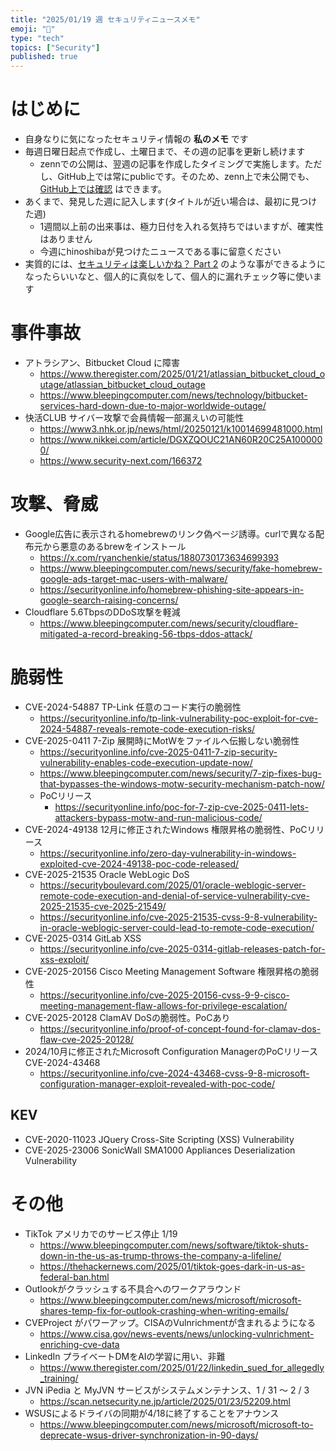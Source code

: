 ```yaml
---
title: "2025/01/19 週 セキュリティニュースメモ"
emoji: "🔖"
type: "tech"
topics: ["Security"]
published: true
---
```


# はじめに
* 自身なりに気になったセキュリティ情報の **私のメモ** です
* 毎週日曜日起点で作成し、土曜日まで、その週の記事を更新し続けます
    * zennでの公開は、翌週の記事を作成したタイミングで実施します。ただし、GitHub上では常にpublicです。そのため、zenn上で未公開でも、[GitHub上では確認](https://github.com/hinoshiba/zenn.dev/tree/main/articles) はできます。
* あくまで、発見した週に記入します(タイトルが近い場合は、最初に見つけた週)
    * 1週間以上前の出来事は、極力日付を入れる気持ちではいますが、確実性はありません
    * 今週にhinoshibaが見つけたニュースである事に留意ください
* 実質的には、[セキュリティは楽しいかね？ Part 2](https://negi.hatenablog.com/) のような事ができるようになったらいいなと、個人的に真似をして、個人的に漏れチェック等に使います

# 事件事故

* アトラシアン、Bitbucket Cloud に障害
    * https://www.theregister.com/2025/01/21/atlassian_bitbucket_cloud_outage/atlassian_bitbucket_cloud_outage
    * https://www.bleepingcomputer.com/news/technology/bitbucket-services-hard-down-due-to-major-worldwide-outage/
* 快活CLUB サイバー攻撃で会員情報一部漏えいの可能性
    * https://www3.nhk.or.jp/news/html/20250121/k10014699481000.html
    * https://www.nikkei.com/article/DGXZQOUC21AN60R20C25A1000000/
    * https://www.security-next.com/166372

# 攻撃、脅威
* Google広告に表示されるhomebrewのリンク偽ページ誘導。curlで異なる配布元から悪意のあるbrewをインストール
    * https://x.com/ryanchenkie/status/1880730173634699393
    * https://www.bleepingcomputer.com/news/security/fake-homebrew-google-ads-target-mac-users-with-malware/
    * https://securityonline.info/homebrew-phishing-site-appears-in-google-search-raising-concerns/
* Cloudflare 5.6TbpsのDDoS攻撃を軽減
    * https://www.bleepingcomputer.com/news/security/cloudflare-mitigated-a-record-breaking-56-tbps-ddos-attack/

# 脆弱性

* CVE-2024-54887 TP-Link 任意のコード実行の脆弱性
    * https://securityonline.info/tp-link-vulnerability-poc-exploit-for-cve-2024-54887-reveals-remote-code-execution-risks/
* CVE-2025-0411 7-Zip 展開時にMotWをファイルへ伝搬しない脆弱性
    * https://securityonline.info/cve-2025-0411-7-zip-security-vulnerability-enables-code-execution-update-now/
    * https://www.bleepingcomputer.com/news/security/7-zip-fixes-bug-that-bypasses-the-windows-motw-security-mechanism-patch-now/
    * PoCリリース
        * https://securityonline.info/poc-for-7-zip-cve-2025-0411-lets-attackers-bypass-motw-and-run-malicious-code/
* CVE-2024-49138 12月に修正されたWindows 権限昇格の脆弱性、PoCリリース
    * https://securityonline.info/zero-day-vulnerability-in-windows-exploited-cve-2024-49138-poc-code-released/
* CVE-2025-21535 Oracle WebLogic DoS
    * https://securityboulevard.com/2025/01/oracle-weblogic-server-remote-code-execution-and-denial-of-service-vulnerability-cve-2025-21535-cve-2025-21549/
    * https://securityonline.info/cve-2025-21535-cvss-9-8-vulnerability-in-oracle-weblogic-server-could-lead-to-remote-code-execution/
* CVE-2025-0314 GitLab XSS
    * https://securityonline.info/cve-2025-0314-gitlab-releases-patch-for-xss-exploit/
* CVE-2025-20156 Cisco Meeting Management Software 権限昇格の脆弱性
    * https://securityonline.info/cve-2025-20156-cvss-9-9-cisco-meeting-management-flaw-allows-for-privilege-escalation/
* CVE-2025-20128 ClamAV DoSの脆弱性。PoCあり
    * https://securityonline.info/proof-of-concept-found-for-clamav-dos-flaw-cve-2025-20128/
* 2024/10月に修正されたMicrosoft Configuration ManagerのPoCリリース CVE-2024-43468
    * https://securityonline.info/cve-2024-43468-cvss-9-8-microsoft-configuration-manager-exploit-revealed-with-poc-code/

## KEV
* CVE-2020-11023 JQuery Cross-Site Scripting (XSS) Vulnerability
* CVE-2025-23006 SonicWall SMA1000 Appliances Deserialization Vulnerability

# その他
* TikTok アメリカでのサービス停止 1/19
    * https://www.bleepingcomputer.com/news/software/tiktok-shuts-down-in-the-us-as-trump-throws-the-company-a-lifeline/
    * https://thehackernews.com/2025/01/tiktok-goes-dark-in-us-as-federal-ban.html
* Outlookがクラッシュする不具合へのワークアラウンド
    * https://www.bleepingcomputer.com/news/microsoft/microsoft-shares-temp-fix-for-outlook-crashing-when-writing-emails/
* CVEProject がパワーアップ。CISAのVulnrichmentが含まれるようになる
    * https://www.cisa.gov/news-events/news/unlocking-vulnrichment-enriching-cve-data
* LinkedIn プライベートDMをAIの学習に用い、非難
    * https://www.theregister.com/2025/01/22/linkedin_sued_for_allegedly_training/
* JVN iPedia と MyJVN サービスがシステムメンテナンス、1 / 31 ～ 2 / 3
    * https://scan.netsecurity.ne.jp/article/2025/01/23/52209.html
* WSUSによるドライバの同期が4/18に終了することをアナウンス
    * https://www.bleepingcomputer.com/news/microsoft/microsoft-to-deprecate-wsus-driver-synchronization-in-90-days/
